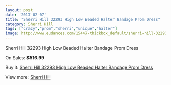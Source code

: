 ```yaml
---
layout: post
date: '2017-02-07'
title: "Sherri Hill 32293 High Low Beaded Halter Bandage Prom Dress"
category: Sherri Hill
tags: ["crazy","prom","sherri","unique","halter"]
image: http://www.eudances.com/15447-thickbox_default/sherri-hill-32293-high-low-beaded-halter-bandage-prom-dress.jpg
---
```

Sherri Hill 32293 High Low Beaded Halter Bandage Prom Dress

On Sales: **$516.99**
<a href="https://www.eudances.com/en/sherri-hill/4568-sherri-hill-32293-high-low-beaded-halter-bandage-prom-dress.html"><amp-img layout="responsive" width="600" height="600" src="//www.eudances.com/15447-thickbox_default/sherri-hill-32293-high-low-beaded-halter-bandage-prom-dress.jpg" alt="Sherri Hill 32293 High Low Beaded Halter Bandage Prom Dress 0" /></a>
<a href="https://www.eudances.com/en/sherri-hill/4568-sherri-hill-32293-high-low-beaded-halter-bandage-prom-dress.html"><amp-img layout="responsive" width="600" height="600" src="//www.eudances.com/15450-thickbox_default/sherri-hill-32293-high-low-beaded-halter-bandage-prom-dress.jpg" alt="Sherri Hill 32293 High Low Beaded Halter Bandage Prom Dress 1" /></a>
<a href="https://www.eudances.com/en/sherri-hill/4568-sherri-hill-32293-high-low-beaded-halter-bandage-prom-dress.html"><amp-img layout="responsive" width="600" height="600" src="//www.eudances.com/15449-thickbox_default/sherri-hill-32293-high-low-beaded-halter-bandage-prom-dress.jpg" alt="Sherri Hill 32293 High Low Beaded Halter Bandage Prom Dress 2" /></a>
<a href="https://www.eudances.com/en/sherri-hill/4568-sherri-hill-32293-high-low-beaded-halter-bandage-prom-dress.html"><amp-img layout="responsive" width="600" height="600" src="//www.eudances.com/15448-thickbox_default/sherri-hill-32293-high-low-beaded-halter-bandage-prom-dress.jpg" alt="Sherri Hill 32293 High Low Beaded Halter Bandage Prom Dress 3" /></a>

Buy it: [Sherri Hill 32293 High Low Beaded Halter Bandage Prom Dress](https://www.eudances.com/en/sherri-hill/4568-sherri-hill-32293-high-low-beaded-halter-bandage-prom-dress.html "Sherri Hill 32293 High Low Beaded Halter Bandage Prom Dress")

View more: [Sherri Hill](https://www.eudances.com/en/80-Sherri-Hill "Sherri Hill")